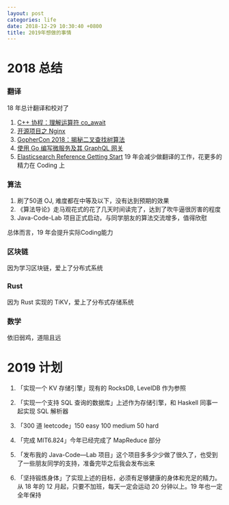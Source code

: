 ```yaml
---
layout: post
categories: life
date: 2018-12-29 10:30:40 +0800
title: 2019年想做的事情
---
```

# 2018 总结

### 翻译
18 年总计翻译和校对了
1. [C++ 协程：理解运算符 co_await](https://juejin.im/post/5bee59a1e51d4545453dc558)
2. [开源项目之 Nginx](https://juejin.im/post/5bc55a25f265da0ae8014147)
3. [GopherCon 2018：揭秘二叉查找树算法](https://juejin.im/post/5b94de9c5188255c5047076c)
4. [使用 Go 编写微服务及其 GraphQL 网关](https://juejin.im/post/5b94cf476fb9a05d26593f07)
5. [Elasticsearch Reference Getting Start](https://juejin.im/post/5aa0b13af265da238b7d92f7)
19 年会减少做翻译的工作，花更多的精力在 Coding 上

### 算法
1. 刷了50道 OJ, 难度都在中等及以下，没有达到预期的效果
2. 《算法导论》走马观花式的花了几天时间读完了，达到了吹牛逼很厉害的程度
3. Java-Code-Lab 项目正式启动，与同学朋友的算法交流增多，值得欣慰

总体而言，19 年会提升实际Coding能力

### 区块链
因为学习区块链，爱上了分布式系统

### Rust
因为 Rust 实现的 TiKV，爱上了分布式存储系统

### 数学
依旧弱鸡，道阻且远

# 2019 计划

1. 「实现一个 KV 存储引擎」现有的 RocksDB, LevelDB 作为参照

2. 「实现一个支持 SQL 查询的数据库」上述作为存储引擎，和 Haskell 同事一起实现 SQL 解析器

3. 「300 道 leetcode」150 easy 100 medium 50 hard

4. 「完成 MIT6.824」今年已经完成了 MapReduce 部分

5. 「发布我的 Java-Code—Lab 项目」这个项目多多少少做了很久了，也受到了一些朋友同学的支持，准备完毕之后我会发布出来

6. 「坚持锻炼身体」了实现上述的目标，必须有足够健康的身体和充足的精力。从 18 年的 12 月起，只要不加班，每天一定会运动 20 分钟以上。19 年也一定全年保持
